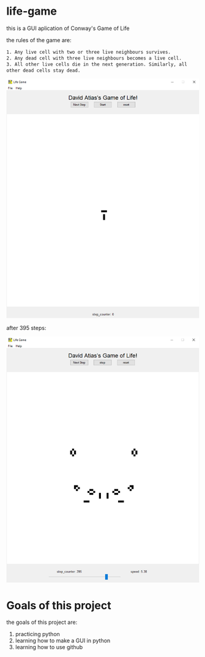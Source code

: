 # life-game



this is a GUI aplication of Conway's Game of Life

the rules of the game are:

    1. Any live cell with two or three live neighbours survives.
    2. Any dead cell with three live neighbours becomes a live cell.
    3. All other live cells die in the next generation. Similarly, all other dead cells stay dead.
    
<img src="game of life GUI.png" width ="700">
    
after 395 steps:

<img src="game of life GUI end.png" width ="700">

# Goals of this project
the goals of this project are:
 1. practicing python
 2. learning how to make a GUI in python
 3. learning how to use github
